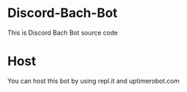 # Discord-Bach-Bot
This is Discord Bach Bot source code
# Host 
You can host this bot by using repl.it and uptimerobot.com
